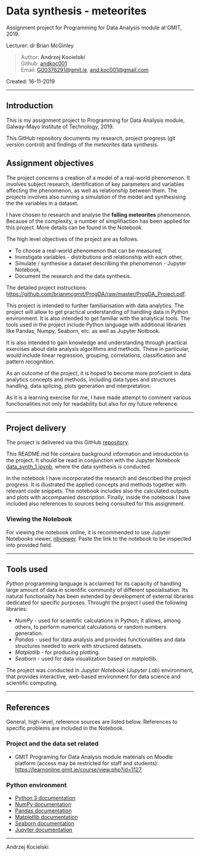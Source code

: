 # Data synthesis - meteorites 
Assignment project for Programming for Data Analysis module at GMIT, 2019.

Lecturer: dr Brian McGinley

>Author: **Andrzej Kocielski**  
>Github: [andkoc001](https://github.com/andkoc001/)  
>Email: G00376291@gmit.ie, and.koc001@gmail.com

Created: 16-11-2019

___
## Introduction

This is my assignment project to Programming for Data Analysis module, Galway-Mayo Institute of Technology, 2019.

This GitHub repository documents my research, project progress (git version control) and findings of the _meteorites_ data synthesis. 

## Assignment objectives

The project concerns a creation of a model of a real-world phenomenon. It involves subject research, identification of key parameters and variables affecting the phenomenon, as well as relationship between them. The projects involves also running a simulation of the model and synthesising the the variables in a dataset. 

I have chosen to research and analyse the __**falling meteorites**__ phenomenon. Because of the complexity, a number of simplifiaction has been applied for this project. More details can be found in the Notebook.

The high level objectives of the project are as follows.
- To choose a real-world phenomenon that can be measured,
- Investigate variables - distributions and relationship with each other,
- Simulate / synthesise a dataset describing the phenomenon - Jupyter Notebook,
- Document the research and the data synthesis.


The detailed project instructions: <https://github.com/brianmcgmit/ProgDA/raw/master/ProgDA_Project.pdf>.

This project is intended to further familiarisation with data analytics. The project will allow to get practical understanding of handling data in Python environment. It is also intended to get familiar with the analytical tools. The tools used in the project include Python language with additional libraries like Pandas, Numpy, Seaborn, etc. as well as Jupyter Notbook.

It is also intended to gain knowledge and understanding through practical exercises about data analysis algorithms and methods. These in particular, would include linear regression, grouping, correlations, classification and pattern recognition.

As an outcome of the project, it is hoped to become more proficient in data analytics concepts and methods, including data types and structures handling, data splicing, plots generation and interpretation.

As it is a learning exercise for me, I have made attempt to comment various functionalities not only for readability but also for my future reference.

___
## Project delivery

The project is delivered via this GitHub [repository](https://github.com/andkoc001/data_synthesis.git).

This README.md file contains background information and introduction to the project. It should be read in conjunction with the Jupyter Notebook [data_synth_1.ipynb](https://github.com/andkoc001/data_synthesis/blob/master/data_synth_1.ipynb), where the data synthesis is conducted. 

In the notebook I have incorporated the research and described the project progress. It is illustrated the applied concepts and methods together with relevant code snippets. The notebook includes also the calculated outputs and plots with accompanied description. Finally, inside the notebook I have included also references to sources being consulted for this assignment.


### Viewing the Notebook

For viewing the notebook online, it is recommended to use Jupyter Notebooks viewer, [nbviewer](https://nbviewer.jupyter.org/). Paste the link to the notebook to be inspected into provided field.

___
## Tools used

_Python_ programming language is acclaimed for its capacity of handling large amount of data in scientific community of different specialisation. Its natural functionality has been extended by development of external libraries dedicated for specific purposes. Throught the project I used the following libraries: 
- _NumPy_ - used for scientific calculations in Python; it allows, among others, to perform numerical calculations or random numbers generation.
- _Pandas_ - used for data analysis and provides functionalities and data structures needed to work with structured datasets.
- _Matplotlib_ - for producing plotting.
- _Seaborn_ - used for data visualization based on matplotlib.

The project was conducted in _Jupyter Notebook_ (_Jupyter Lab_) environment, that provides interactive, web-based environment for data science and scientific computing.

___
## References

General, high-level, reference sources are listed below. References to specific problems are included in the Notebook.

### Project and the data set related

- GMIT Programing for Data Analysis module materials on Moodle platform (access may be restricted for staff and students): <https://learnonline.gmit.ie/course/view.php?id=1127>

### Python environment

- [Python 3 documentation](https://docs.python.org/3/)
- [NumPy documentation](https://numpy.org/doc/)
- [Pandas documentation](https://pandas.pydata.org/pandas-docs/stable/)
- [Matplotlib documentation](https://matplotlib.org/contents.html)
- [Seaborn documentation](https://seaborn.pydata.org/)
- [Jupyter documentation](https://jupyter.org/documentation)

___
Andrzej Kocielski


